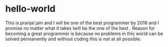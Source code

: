 # hello-world
This is pranjal jain and I will be one of the best programmer by 2018 and I promise no matter what it takes  Iwill be the one of the best . Reason for becoming a great programmer is because no problems in this world can be solved permanently and without coding this is not at all possible. 
